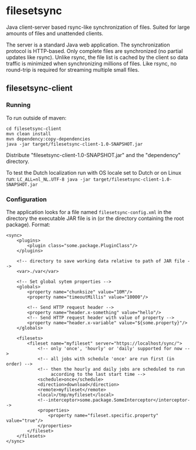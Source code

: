 filesetsync
===========

Java client-server based rsync-like synchronization of files. Suited for large amounts of files and unattended clients.

The server is a standard Java web application. The synchronization protocol is HTTP-based. Only complete files are synchronized (no partial updates like rsync). Unlike rsync, the file list is cached by the client so data traffic is minimized when synchronizing millions of files. Like rsync, no round-trip is required for streaming multiple small files.

## filesetsync-client

### Running
To run outside of maven:
```
cd filesetsync-client
mvn clean install
mvn dependency:copy-dependencies
java -jar target/filesetsync-client-1.0-SNAPSHOT.jar
```
Distribute "filesetsync-client-1.0-SNAPSHOT.jar" and the "dependency" directory.

To test the Dutch localization run with OS locale set to Dutch or on Linux run:
```LC_ALL=nl_NL.UTF-8 java -jar target/filesetsync-client-1.0-SNAPSHOT.jar```

### Configuration

The application looks for a file named ```filesetsync-config.xml``` in the directory the executable JAR file is in (or the directory containing the root package). Format:

```
<sync>
    <plugins>
        <plugin class="some.package.PluginClass"/>
    </plugins>

    <!-- directory to save working data relative to path of JAR file -->
    <var>./var</var>

    <!-- Set global sytem properties -->
    <globals>
        <property name="chunksize" value="10M"/>
        <property name="timeoutMillis" value="10000"/>
        
        <!-- Send HTTP request header -->
        <property name="header.x-something" value="hello"/>
        <!-- Send HTTP request header with value of property -->
        <property name="header.x-variable" value="${some.property}"/>
    </globals>
            
    <filesets>
        <fileset name="myfileset" server="https://localhost/sync/">
            <!-- only 'once', 'hourly' or 'daily' supported for now -->
            <!-- all jobs with schedule 'once' are run first (in order) -->
            <!-- then the hourly and daily jobs are scheduled to run
                 according to the last start time -->
            <schedule>once</schedule>
            <direction>download</direction>
            <remote>myfileset</remote>
            <local>/tmp/myfileset</local>
            <!--interceptor>some.package.SomeInterceptor</interceptor-->
            <properties>
                <property name="fileset.specific.property" value="true"/>
            </properties>
        </fileset>
    </filesets>              
</sync>
```


